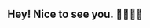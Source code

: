 ## Hey! Nice to see you. 👋👩🏻‍💻 

<!--
I'm Manasa, Developer/Analyst/👩‍🏫 Avid Book Reader from 🇮🇳**Chennai,India** Currently studing in 🇺🇸**Buffalo**. 


**Manasamahesh/Manasamahesh** is a ✨ _special_ ✨ repository because its `README.md` (this file) appears on your GitHub profile.

Here are some ideas to get you started:

- 🔭 I’m currently working on ...
- 🌱 I’m currently learning ...
- 👯 I’m looking to collaborate on ...
- 🤔 I’m looking for help with ...
- 💬 Ask me about ...
- 📫 How to reach me: ...
- 😄 Pronouns: ...
- ⚡ Fun fact: ...
-->




